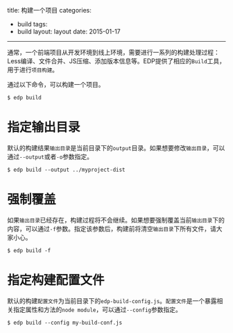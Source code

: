 title: 构建一个项目
categories:
- build
tags:
-  build
layout:
    layout
date:
    2015-01-17
---


通常，一个前端项目从开发环境到线上环境，需要进行一系列的构建处理过程：Less编译、文件合并、JS压缩、添加版本信息等。EDP提供了相应的`Build`工具，用于进行`项目构建`。

通过以下命令，可以构建一个项目。

```
$ edp build
```

# 指定输出目录

默认的构建结果`输出目录`是当前目录下的`output`目录。如果想要修改`输出目录`，可以通过`--output`或者`-o`参数指定。

```
$ edp build --output ../myproject-dist
```

# 强制覆盖

如果`输出目录`已经存在，构建过程将不会继续。如果想要强制覆盖当前`输出目录`下的内容，可以通过`-f`参数。指定该参数后，构建前将清空`输出目录`下所有文件，请大家小心。

```
$ edp build -f
```

# 指定构建配置文件

默认的构建`配置文件`为当前目录下的`edp-build-config.js`。`配置文件`是一个暴露相关指定属性和方法的`node module`，可以通过`--config`参数指定。

```
$ edp build --config my-build-conf.js
```
